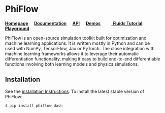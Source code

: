 # PhiFlow

[**Homepage**](https://github.com/tum-pbs/PhiFlow)
&nbsp;&nbsp;&nbsp; [**Documentation**](https://tum-pbs.github.io/PhiFlow/)
&nbsp;&nbsp;&nbsp; [**API**](https://tum-pbs.github.io/PhiFlow/phi)
&nbsp;&nbsp;&nbsp; [**Demos**](https://github.com/tum-pbs/PhiFlow/tree/develop/demos)
&nbsp;&nbsp;&nbsp; [<img src="https://www.tensorflow.org/images/colab_logo_32px.png" height=16> **Fluids Tutorial**](https://colab.research.google.com/github/tum-pbs/PhiFlow/blob/develop/docs/Fluids_Tutorial.ipynb#offline=true&sandboxMode=true)
&nbsp;&nbsp;&nbsp; [<img src="https://www.tensorflow.org/images/colab_logo_32px.png" height=16> **Playground**](https://colab.research.google.com/drive/1zBlQbmNguRt-Vt332YvdTqlV4DBcus2S#offline=true&sandboxMode=true)

PhiFlow is an open-source simulation toolkit built for optimization and machine learning applications.
It is written mostly in Python and can be used with NumPy, TensorFlow, Jax or PyTorch.
The close integration with machine learning frameworks allows it to leverage their automatic differentiation functionality,
making it easy to build end-to-end differentiable functions involving both learning models and physics simulations.

## Installation
See the [installation Instructions](https://tum-pbs.github.io/PhiFlow/Installation_Instructions.html).
To install the latest stable version of PhiFlow:
```bash
$ pip install phiflow dash
```
